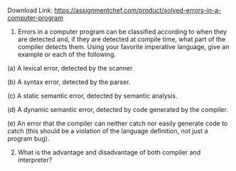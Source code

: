 Download Link: https://assignmentchef.com/product/solved-errors-in-a-computer-program
<br>
1) Errors in a computer program can be classified according to when they are detected and, if they are detected at compile time, what part of the compiler detects them. Using your favorite imperative language, give an example or each of the following.

(a) A lexical error, detected by the scanner.

(b) A syntax error, detected by the parser.

(c) A static semantic error, detected by semantic analysis.

(d) A dynamic semantic error, detected by code generated by the compiler.

(e) An error that the compiler can neither catch nor easily generate code to catch (this should be a violation of the language definition, not just a program bug).

2) What is the advantage and disadvantage of both compiler and interpreter?